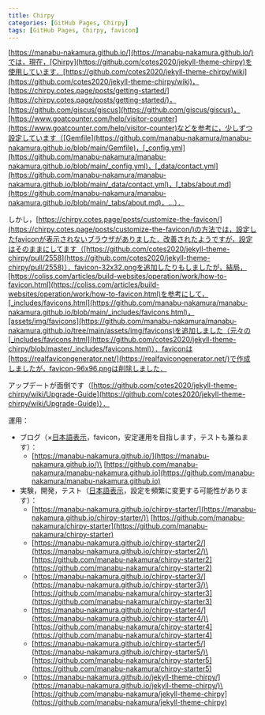 ```yaml
---
title: Chirpy
categories: [GitHub Pages, Chirpy]
tags: [GitHub Pages, Chirpy, favicon]
---
```

[https://manabu-nakamura.github.io/](https://manabu-nakamura.github.io/)では，現在，[Chirpy](https://github.com/cotes2020/jekyll-theme-chirpy)を使用しています．[https://github.com/cotes2020/jekyll-theme-chirpy/wiki](https://github.com/cotes2020/jekyll-theme-chirpy/wiki)，[https://chirpy.cotes.page/posts/getting-started/](https://chirpy.cotes.page/posts/getting-started/)，[https://github.com/giscus/giscus](https://github.com/giscus/giscus)，[https://www.goatcounter.com/help/visitor-counter](https://www.goatcounter.com/help/visitor-counter)などを参考に，少しずつ設定しています（[Gemfile](https://github.com/manabu-nakamura/manabu-nakamura.github.io/blob/main/Gemfile)，[_config.yml](https://github.com/manabu-nakamura/manabu-nakamura.github.io/blob/main/_config.yml)，[_data/contact.yml](https://github.com/manabu-nakamura/manabu-nakamura.github.io/blob/main/_data/contact.yml)，[_tabs/about.md](https://github.com/manabu-nakamura/manabu-nakamura.github.io/blob/main/_tabs/about.md)，…）．

しかし，[https://chirpy.cotes.page/posts/customize-the-favicon/](https://chirpy.cotes.page/posts/customize-the-favicon/)の方法では，設定したfaviconが表示されないブラウザがありました．改善されたようですが，設定はそのままにしてます（[https://github.com/cotes2020/jekyll-theme-chirpy/pull/2558](https://github.com/cotes2020/jekyll-theme-chirpy/pull/2558)）．favicon-32x32.pngを追加したりもしましたが，結局，[https://coliss.com/articles/build-websites/operation/work/how-to-favicon.html](https://coliss.com/articles/build-websites/operation/work/how-to-favicon.html)を参考にして，[_includes/favicons.html](https://github.com/manabu-nakamura/manabu-nakamura.github.io/blob/main/_includes/favicons.html)，[assets/img/favicons](https://github.com/manabu-nakamura/manabu-nakamura.github.io/tree/main/assets/img/favicons)を追加しました（元々の[_includes/favicons.html](https://github.com/cotes2020/jekyll-theme-chirpy/blob/master/_includes/favicons.html)）．faviconは[https://realfavicongenerator.net/](https://realfavicongenerator.net/)で作成しましたが，favicon-96x96.pngは削除しました．

アップデートが面倒です（[https://github.com/cotes2020/jekyll-theme-chirpy/wiki/Upgrade-Guide](https://github.com/cotes2020/jekyll-theme-chirpy/wiki/Upgrade-Guide)）．

運用：
- ブログ（×[日本語表示](/posts/2025-03-13-chirpy/)，favicon，安定運用を目指します，テストも兼ねます）：
  - [https://manabu-nakamura.github.io/](https://manabu-nakamura.github.io/)\
  [https://github.com/manabu-nakamura/manabu-nakamura.github.io](https://github.com/manabu-nakamura/manabu-nakamura.github.io)
- 実験，開発，テスト（[日本語表示](/posts/2025-03-13-chirpy/)，設定を頻繁に変更する可能性があります）：
  - [https://manabu-nakamura.github.io/chirpy-starter/](https://manabu-nakamura.github.io/chirpy-starter/)\
  [https://github.com/manabu-nakamura/chirpy-starter](https://github.com/manabu-nakamura/chirpy-starter)
  - [https://manabu-nakamura.github.io/chirpy-starter2/](https://manabu-nakamura.github.io/chirpy-starter2/)\
  [https://github.com/manabu-nakamura/chirpy-starter2](https://github.com/manabu-nakamura/chirpy-starter2)
  - [https://manabu-nakamura.github.io/chirpy-starter3/](https://manabu-nakamura.github.io/chirpy-starter3/)\
  [https://github.com/manabu-nakamura/chirpy-starter3](https://github.com/manabu-nakamura/chirpy-starter3)
  - [https://manabu-nakamura.github.io/chirpy-starter4/](https://manabu-nakamura.github.io/chirpy-starter4/)\
  [https://github.com/manabu-nakamura/chirpy-starter4](https://github.com/manabu-nakamura/chirpy-starter4)
  - [https://manabu-nakamura.github.io/chirpy-starter5/](https://manabu-nakamura.github.io/chirpy-starter5/)\
  [https://github.com/manabu-nakamura/chirpy-starter5](https://github.com/manabu-nakamura/chirpy-starter5)
  - [https://manabu-nakamura.github.io/jekyll-theme-chirpy/](https://manabu-nakamura.github.io/jekyll-theme-chirpy/)\
  [https://github.com/manabu-nakamura/jekyll-theme-chirpy](https://github.com/manabu-nakamura/jekyll-theme-chirpy)